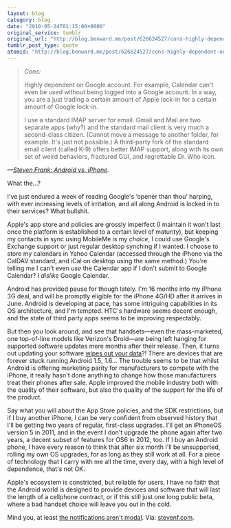 ```yaml
---
layout: blog
category: blog
date: "2010-05-24T01:15:00+0000"
original_service: tumblr
original_url: "http://blog.benward.me/post/626624527/cons-highly-dependent-on-google-account-for"
tumblr_post_type: quote
atomid: "http://blog.benward.me/post/626624527/cons-highly-dependent-on-google-account-for"
---
```

> *Cons:*
> 
> Highly dependent on Google account. For example, Calendar can't even be used without being logged into a Google account. In a way, you are a just trading a certain amount of Apple lock-in for a certain amount of Google lock-in.
> 
> I use a standard IMAP server for email. Gmail and Mail are two separate apps (why?) and the standard mail client is very much a second-class citizen. (Cannot move a message to another folder, for example. It's just not possible.) A third-party fork of the standard email client (called K-9) offers better IMAP support, along with its own set of weird behaviors, fractured GUI, and regrettable Dr. Who icon.

<cite>—<a href="http://stevenf.com/pages/android-vs-iphone/">Steven Frank: Android vs. iPhone</a>.

What the…?

I've just endured a week of reading Google's ‘opener than thou’ harping, with ever increasing levels of irritation, and all along Android is locked in to their services? What bullshit.

Apple's app store and policies are grossly imperfect (I maintain it won't last once the platform is established to a certain level of maturity), but keeping my contacts in sync using MobileMe is my _choice_, I could use Google's Exchange support or just regular desktop synching if I wanted. I choose to store my calendars in Yahoo Calendar (accessed through the iPhone via the CalDAV standard, and iCal on desktop using the same method.) You're telling me I can't even _use_ the Calendar app if I don't submit to Google Calendar? I _dislike_ Google Calendar.

Android has provided pause for though lately. I'm 16 months into my iPhone 3G deal, and will be promptly eligible for the iPhone 4G/HD after it arrives in June. Android is developing at pace, has some intriguing capabilities in its OS architecture, and I'm tempted. HTC's hardware seems decent enough, and the state of third party apps seems to be improving respectably.

But then you look around, and see that handsets—even the mass-marketed, one top-of-line models like Verizon's Droid—are being left hanging for supported software updates mere months after their release. Then, it turns out updating your software [wipes out your data](http://daringfireball.net/linked/2010/05/19/htc-hero-android)?! There are devices that are forever stuck running Android 1.5, 1.6… The trouble seems to be that whilst Android is offering marketing parity for manufacturers to compete with the iPhone, it really hasn't done anything to change how those manufacturers treat their phones after sale. Apple improved the mobile industry both with the quality of their software, but also the quality of the support for the life of the product.

Say what you will about the App Store policies, and the SDK restrictions, but if I buy another iPhone, I can be very confident from observed history that I'll be getting two years of regular, first-class upgrades. I'll get an iPhoneOS version 5 in 2011, and in the event I don't upgrade the phone again after two years, a decent subset of features for OS6 in 2012, too. If I buy an Android phone, I have every reason to think that after six month I'll be unsupported, rolling my own OS upgrades, for as long as they still work at all. For a piece of technology that I carry with me all the time, every day, with a high level of dependence, that's not OK.

Apple's ecosystem is constricted, but reliable for users. I have no faith that the Android world is designed to provide devices and software that will last the length of a cellphone contract, or if this still just one long public beta, where a bad handset choice will leave you out in the cold.

Mind you, at least [the notifications aren't modal](http://www.flickr.com/photos/benward/4503440072/).
Via: [stevenf.com](http://stevenf.com/pages/android-vs-iphone/).